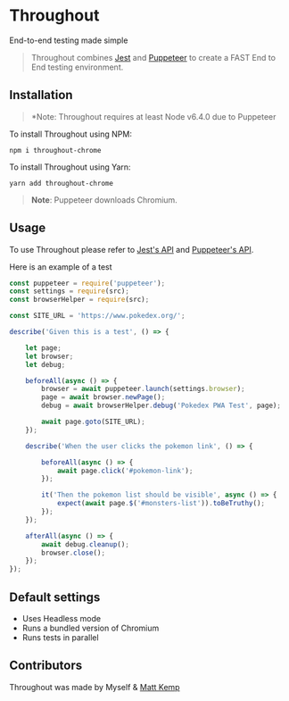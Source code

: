 # Throughout

End-to-end testing made simple

> Throughout combines [Jest](https://facebook.github.io/jest/) and [Puppeteer](https://github.com/GoogleChrome/puppeteer) to create a FAST End to End testing environment.

## Installation

> *Note: Throughout requires at least Node v6.4.0 due to Puppeteer

To install Throughout using NPM:

```
npm i throughout-chrome
```

To install Throughout using Yarn:

```
yarn add throughout-chrome
```

> **Note**: Puppeteer downloads Chromium.

## Usage

To use Throughout please refer to [Jest's API](https://facebook.github.io/jest/docs/en/api.html) and [Puppeteer's API](https://github.com/GoogleChrome/puppeteer/blob/master/docs/api.md#).

Here is an example of a test

```js
const puppeteer = require('puppeteer');
const settings = require(src);
const browserHelper = require(src);

const SITE_URL = 'https://www.pokedex.org/';

describe('Given this is a test', () => {

    let page;
    let browser;
    let debug;

    beforeAll(async () => {
        browser = await puppeteer.launch(settings.browser);
        page = await browser.newPage();
        debug = await browserHelper.debug('Pokedex PWA Test', page);

        await page.goto(SITE_URL);
    });

    describe('When the user clicks the pokemon link', () => {

        beforeAll(async () => {
            await page.click('#pokemon-link');
        });

        it('Then the pokemon list should be visible', async () => {
            expect(await page.$('#monsters-list')).toBeTruthy();
        });
    });

    afterAll(async () => {
        await debug.cleanup();
        browser.close();
    });
});
```

## Default settings

* Uses Headless mode
* Runs a bundled version of Chromium
* Runs tests in parallel

## Contributors

Throughout was made by Myself & [Matt Kemp](https://github.com/techmatt101)
